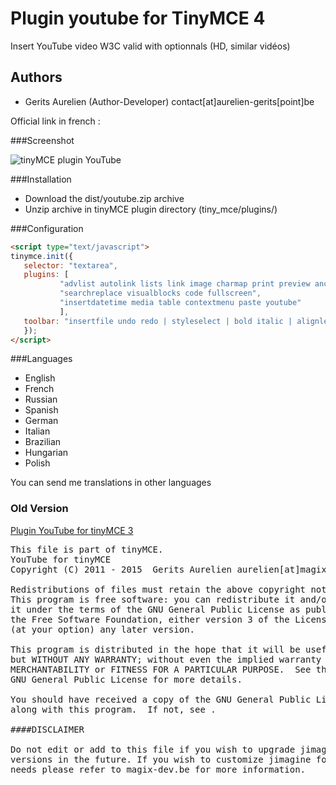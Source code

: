 Plugin youtube for TinyMCE 4
======================

Insert YouTube video W3C valid with optionnals (HD, similar vidéos)


Authors
-------

 * Gerits Aurelien (Author-Developer) contact[at]aurelien-gerits[point]be

Official link in french :

###Screenshot

![tinyMCE plugin YouTube](http://blog.aurelien-gerits.be/wp-content/uploads/2013/09/youtube-tinymce-2.0.png "tinyMCE plugin YouTube")

###Installation
 * Download the dist/youtube.zip archive
 * Unzip archive in tinyMCE plugin directory (tiny_mce/plugins/)

###Configuration
 ```html
<script type="text/javascript">
tinymce.init({
	selector: "textarea",
	plugins: [
			"advlist autolink lists link image charmap print preview anchor",
			"searchreplace visualblocks code fullscreen",
			"insertdatetime media table contextmenu paste youtube"
			],
	toolbar: "insertfile undo redo | styleselect | bold italic | alignleft aligncenter alignright alignjustify | bullist numlist outdent indent | link image| youtube"
	});
</script>
```

###Languages
 * English
 * French
 * Russian
 * Spanish
 * German
 * Italian
 * Brazilian
 * Hungarian
 * Polish
 
 You can send me translations in other languages
 
### Old Version

[Plugin YouTube for tinyMCE 3](http://magix-cjquery.com/post/2012/05/11/plugin-youtube-v1.4-pour-tinyMCE)

<pre>
This file is part of tinyMCE.
YouTube for tinyMCE
Copyright (C) 2011 - 2015  Gerits Aurelien aurelien[at]magix-dev[dot]be - contact[at]aurelien-gerits[dot]be

Redistributions of files must retain the above copyright notice.
This program is free software: you can redistribute it and/or modify
it under the terms of the GNU General Public License as published by
the Free Software Foundation, either version 3 of the License, or
(at your option) any later version.

This program is distributed in the hope that it will be useful,
but WITHOUT ANY WARRANTY; without even the implied warranty of
MERCHANTABILITY or FITNESS FOR A PARTICULAR PURPOSE.  See the
GNU General Public License for more details.

You should have received a copy of the GNU General Public License
along with this program.  If not, see .

####DISCLAIMER

Do not edit or add to this file if you wish to upgrade jimagine to newer
versions in the future. If you wish to customize jimagine for your
needs please refer to magix-dev.be for more information.
</pre>
